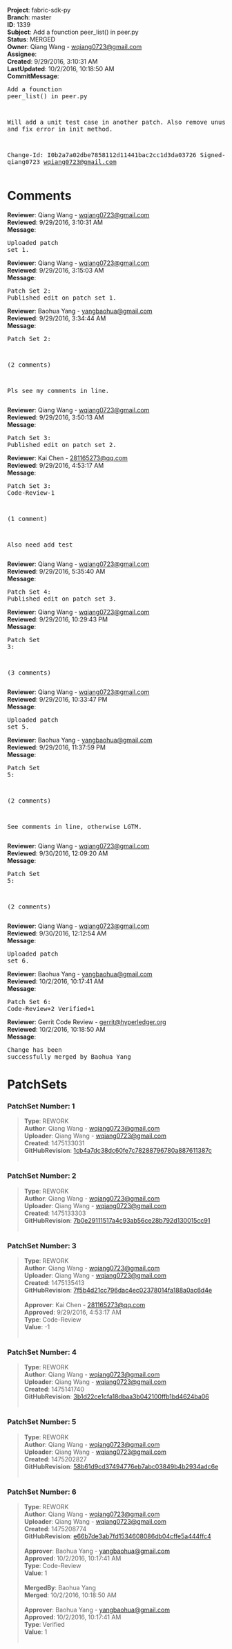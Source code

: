 <strong>Project</strong>: fabric-sdk-py<br><strong>Branch</strong>: master<br><strong>ID</strong>: 1339<br><strong>Subject</strong>: Add a founction peer_list() in peer.py<br><strong>Status</strong>: MERGED<br><strong>Owner</strong>: Qiang Wang - wqiang0723@gmail.com<br><strong>Assignee</strong>:<br><strong>Created</strong>: 9/29/2016, 3:10:31 AM<br><strong>LastUpdated</strong>: 10/2/2016, 10:18:50 AM<br><strong>CommitMessage</strong>:<br><pre>Add a founction peer_list() in peer.py

Will add a unit test case in another patch.
Also remove unused space and fix error in init method.

Change-Id: I0b2a7a02dbe7858112d11441bac2cc1d3da03726
Signed-off-by: qiang0723 <wqiang0723@gmail.com>
</pre><h1>Comments</h1><strong>Reviewer</strong>: Qiang Wang - wqiang0723@gmail.com<br><strong>Reviewed</strong>: 9/29/2016, 3:10:31 AM<br><strong>Message</strong>: <pre>Uploaded patch set 1.</pre><strong>Reviewer</strong>: Qiang Wang - wqiang0723@gmail.com<br><strong>Reviewed</strong>: 9/29/2016, 3:15:03 AM<br><strong>Message</strong>: <pre>Patch Set 2: Published edit on patch set 1.</pre><strong>Reviewer</strong>: Baohua Yang - yangbaohua@gmail.com<br><strong>Reviewed</strong>: 9/29/2016, 3:34:44 AM<br><strong>Message</strong>: <pre>Patch Set 2:

(2 comments)

Pls see my comments in line.</pre><strong>Reviewer</strong>: Qiang Wang - wqiang0723@gmail.com<br><strong>Reviewed</strong>: 9/29/2016, 3:50:13 AM<br><strong>Message</strong>: <pre>Patch Set 3: Published edit on patch set 2.</pre><strong>Reviewer</strong>: Kai Chen - 281165273@qq.com<br><strong>Reviewed</strong>: 9/29/2016, 4:53:17 AM<br><strong>Message</strong>: <pre>Patch Set 3: Code-Review-1

(1 comment)

Also need add test</pre><strong>Reviewer</strong>: Qiang Wang - wqiang0723@gmail.com<br><strong>Reviewed</strong>: 9/29/2016, 5:35:40 AM<br><strong>Message</strong>: <pre>Patch Set 4: Published edit on patch set 3.</pre><strong>Reviewer</strong>: Qiang Wang - wqiang0723@gmail.com<br><strong>Reviewed</strong>: 9/29/2016, 10:29:43 PM<br><strong>Message</strong>: <pre>Patch Set 3:

(3 comments)</pre><strong>Reviewer</strong>: Qiang Wang - wqiang0723@gmail.com<br><strong>Reviewed</strong>: 9/29/2016, 10:33:47 PM<br><strong>Message</strong>: <pre>Uploaded patch set 5.</pre><strong>Reviewer</strong>: Baohua Yang - yangbaohua@gmail.com<br><strong>Reviewed</strong>: 9/29/2016, 11:37:59 PM<br><strong>Message</strong>: <pre>Patch Set 5:

(2 comments)

See comments in line, otherwise LGTM.</pre><strong>Reviewer</strong>: Qiang Wang - wqiang0723@gmail.com<br><strong>Reviewed</strong>: 9/30/2016, 12:09:20 AM<br><strong>Message</strong>: <pre>Patch Set 5:

(2 comments)</pre><strong>Reviewer</strong>: Qiang Wang - wqiang0723@gmail.com<br><strong>Reviewed</strong>: 9/30/2016, 12:12:54 AM<br><strong>Message</strong>: <pre>Uploaded patch set 6.</pre><strong>Reviewer</strong>: Baohua Yang - yangbaohua@gmail.com<br><strong>Reviewed</strong>: 10/2/2016, 10:17:41 AM<br><strong>Message</strong>: <pre>Patch Set 6: Code-Review+2 Verified+1</pre><strong>Reviewer</strong>: Gerrit Code Review - gerrit@hyperledger.org<br><strong>Reviewed</strong>: 10/2/2016, 10:18:50 AM<br><strong>Message</strong>: <pre>Change has been successfully merged by Baohua Yang</pre><h1>PatchSets</h1><h3>PatchSet Number: 1</h3><blockquote><strong>Type</strong>: REWORK<br><strong>Author</strong>: Qiang Wang - wqiang0723@gmail.com<br><strong>Uploader</strong>: Qiang Wang - wqiang0723@gmail.com<br><strong>Created</strong>: 1475133031<br><strong>GitHubRevision</strong>: [1cb4a7dc38dc60fe7c78288796780a887611387c](https://github.com/hyperledger/fabric-sdk-py/commit/1cb4a7dc38dc60fe7c78288796780a887611387c)<br><br></blockquote><h3>PatchSet Number: 2</h3><blockquote><strong>Type</strong>: REWORK<br><strong>Author</strong>: Qiang Wang - wqiang0723@gmail.com<br><strong>Uploader</strong>: Qiang Wang - wqiang0723@gmail.com<br><strong>Created</strong>: 1475133303<br><strong>GitHubRevision</strong>: [7b0e29111517a4c93ab56ce28b792d130015cc91](https://github.com/hyperledger/fabric-sdk-py/commit/7b0e29111517a4c93ab56ce28b792d130015cc91)<br><br></blockquote><h3>PatchSet Number: 3</h3><blockquote><strong>Type</strong>: REWORK<br><strong>Author</strong>: Qiang Wang - wqiang0723@gmail.com<br><strong>Uploader</strong>: Qiang Wang - wqiang0723@gmail.com<br><strong>Created</strong>: 1475135413<br><strong>GitHubRevision</strong>: [7f5b4d21cc796dac4ec02378014fa188a0ac6d4e](https://github.com/hyperledger/fabric-sdk-py/commit/7f5b4d21cc796dac4ec02378014fa188a0ac6d4e)<br><br><strong>Approver</strong>: Kai Chen - 281165273@qq.com<br><strong>Approved</strong>: 9/29/2016, 4:53:17 AM<br><strong>Type</strong>: Code-Review<br><strong>Value</strong>: -1<br><br></blockquote><h3>PatchSet Number: 4</h3><blockquote><strong>Type</strong>: REWORK<br><strong>Author</strong>: Qiang Wang - wqiang0723@gmail.com<br><strong>Uploader</strong>: Qiang Wang - wqiang0723@gmail.com<br><strong>Created</strong>: 1475141740<br><strong>GitHubRevision</strong>: [3b1d22ce1cfa18dbaa3b042100ffb1bd4624ba06](https://github.com/hyperledger/fabric-sdk-py/commit/3b1d22ce1cfa18dbaa3b042100ffb1bd4624ba06)<br><br></blockquote><h3>PatchSet Number: 5</h3><blockquote><strong>Type</strong>: REWORK<br><strong>Author</strong>: Qiang Wang - wqiang0723@gmail.com<br><strong>Uploader</strong>: Qiang Wang - wqiang0723@gmail.com<br><strong>Created</strong>: 1475202827<br><strong>GitHubRevision</strong>: [58b61d9cd37494776eb7abc03849b4b2934adc6e](https://github.com/hyperledger/fabric-sdk-py/commit/58b61d9cd37494776eb7abc03849b4b2934adc6e)<br><br></blockquote><h3>PatchSet Number: 6</h3><blockquote><strong>Type</strong>: REWORK<br><strong>Author</strong>: Qiang Wang - wqiang0723@gmail.com<br><strong>Uploader</strong>: Qiang Wang - wqiang0723@gmail.com<br><strong>Created</strong>: 1475208774<br><strong>GitHubRevision</strong>: [e66b7de3ab7fd1534608086db04cffe5a444ffc4](https://github.com/hyperledger/fabric-sdk-py/commit/e66b7de3ab7fd1534608086db04cffe5a444ffc4)<br><br><strong>Approver</strong>: Baohua Yang - yangbaohua@gmail.com<br><strong>Approved</strong>: 10/2/2016, 10:17:41 AM<br><strong>Type</strong>: Code-Review<br><strong>Value</strong>: 1<br><br><strong>MergedBy</strong>: Baohua Yang<br><strong>Merged</strong>: 10/2/2016, 10:18:50 AM<br><br><strong>Approver</strong>: Baohua Yang - yangbaohua@gmail.com<br><strong>Approved</strong>: 10/2/2016, 10:17:41 AM<br><strong>Type</strong>: Verified<br><strong>Value</strong>: 1<br><br></blockquote>